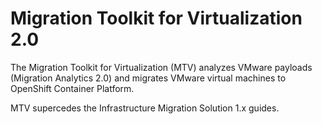 # Migration Toolkit for Virtualization 2.0

The Migration Toolkit for Virtualization (MTV) analyzes VMware payloads (Migration Analytics 2.0) and migrates VMware virtual machines to OpenShift Container Platform. 

MTV supercedes the Infrastructure Migration Solution 1.x guides.

